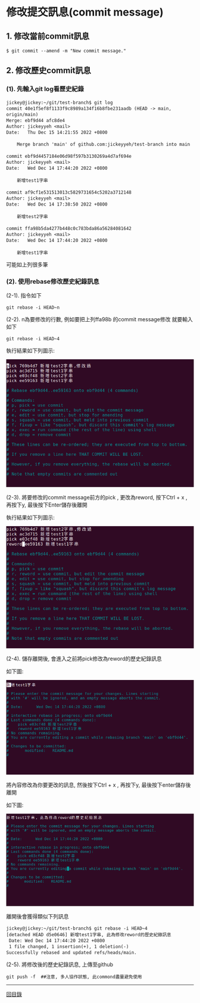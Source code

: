 # 修改提交訊息(commit message)

## 1. 修改當前commit訊息

```Shell
$ git commit --amend -m "New commit message."
```

## 2. 修改歷史commit訊息

### (1). 先輸入git log看歷史紀錄

```Shell
jickey@jickey:~/git/test-branch$ git log 
commit 40e1f5ef8f1133f9c8989a134f16b8fbe231aadb (HEAD -> main, origin/main)
Merge: ebf9d44 afc8de4
Author: jickeyyeh <mail>
Date:   Thu Dec 15 14:21:55 2022 +0800

    Merge branch 'main' of github.com:jickeyyeh/test-branch into main

commit ebf9d4457184e06d98f597b3130269a4d7af694e
Author: jickeyyeh <mail>
Date:   Wed Dec 14 17:44:20 2022 +0800

    新增test1字串

commit af9cf1e531513013c5829731654c5202a3712148
Author: jickeyyeh <mail>
Date:   Wed Dec 14 17:38:50 2022 +0800

    新增test2字串

commit ffa98b5da4277b448c0c783bda86a56284081642
Author: jickeyyeh <mail>
Date:   Wed Dec 14 17:44:20 2022 +0800

    新增test1字串
```

可能如上列很多筆

### (2). 使用rebase修改歷史紀錄訊息

(2-1). 
指令如下

```Shell
git rebase -i HEAD~n
```

(2-2). 
n為要修改的行數, 例如要把上列ffa98b 的commit message修改
就要輸入如下

```Shell
git rebase -i HEAD~4
```

執行結果如下列圖示:

![image](pic/06/06-1.png)

(2-3). 
將要修改的commit message前方的pick , 
更改為reword, 按下Ctrl + x , 再按下y, 最後按下Enter儲存後離開

執行結果如下列圖示:

![image](pic/06/06-2.png)

(2-4).
儲存離開後, 會進入之前將pick修改為reword的歷史紀錄訊息

如下圖:

![image](pic/06/06-3.png)

將內容修改為你要更改的訊息, 
然後按下Ctrl + x , 再按下y, 最後按下enter儲存後離開

如下圖:

![image](pic/06/06-4.png)

離開後會獲得類似下列訊息

```Shell
jickey@jickey:~/git/test-branch$ git rebase -i HEAD~4
[detached HEAD d5e0646] 新增test1字串, 此為修改reword的歷史紀錄訊息
 Date: Wed Dec 14 17:44:20 2022 +0800
 1 file changed, 1 insertion(+), 1 deletion(-)
Successfully rebased and updated refs/heads/main.
```

(2-5).
將修改後的歷史紀錄訊息, 上傳至github

```Shell
git push -f  ##注意, 多人協作狀態, 此commond盡量避免使用
```


---
[回目錄](README.md)

